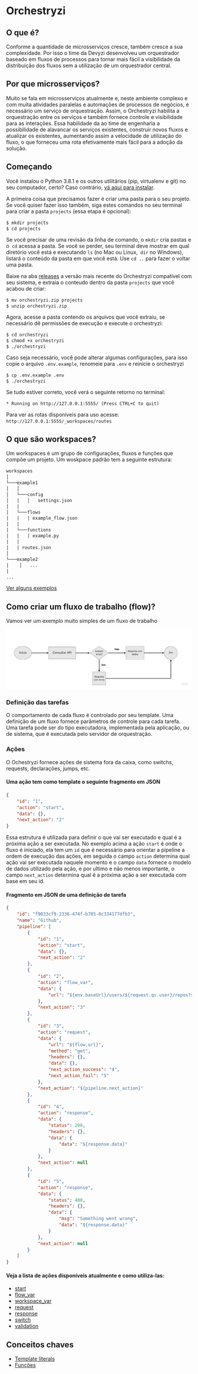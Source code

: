 # Orchestryzi

## O que é?
Conforme a quantidade de microsserviços cresce, também cresce a sua complexidade. Por isso o time da Devyzi desenvolveu um orquestrador baseado em fluxos de processos para tornar mais fácil a visibilidade da distribuição dos fluxos sem a utilização de um orquestrador central.

## Por que microsserviços?
Muito se fala em microsserviços atualmente e, neste ambiente complexo e com muita atividades paralelas e automações de processos de negócios, é necessário um serviço de orquestração. Assim, o Orchestryzi habilita a orquestração entre os serviços e também fornece controle e visibilidade para as interações. Essa habilidade da ao time de engenharia a possibilidade de alavancar os serviços existentes, construir novos fluxos e atualizar os existentes, aumentando assim a velocidade de utilização do fluxo, o que forneceu uma rota efetivamente mais fácil para a adoção da solução.


## Começando
Você instalou o Python 3.8.1 e os outros utilitários (pip, virtualenv e git) no
seu computador, certo? Caso contrário, [vá aqui para instalar](https://www.digitalocean.com/community/tutorials/how-to-install-python-3-and-set-up-a-programming-environment-on-ubuntu-18-04-quickstart-pt).

A primeira coisa que precisamos fazer é criar uma pasta para o seu projeto. Se você quiser fazer isso também, siga estes comandos no seu terminal para criar a pasta `projects` (essa etapa é opcional):

```shell
$ mkdir projects
$ cd projects
```

Se você precisar de uma revisão da linha de comando, o `mkdir` cria pastas e o` cd` acessa
a pasta. Se você se perder, seu terminal deve mostrar
em qual diretório você está e executando `ls` (no Mac ou Linux,` dir` no Windows),
listará o conteúdo da pasta em que você está. Use `cd ..` para fazer o voltar uma pasta.

Baixe na aba [releases](https://github.com/marcus-campos/orchestryzi-engine-demo/releases/latest) a versão mais recente do Orchestryzi compatível com seu sistema, e extraia o conteudo dentro da pasta `projects` que você acabou de criar:

```shell
$ mv orchestryzi.zip projects
$ unzip orchestryzi.zip
```

Agora, acesse a pasta contendo os arquivos que você extraiu, se necessário dê permissões de execução e execute o orchestryzi:

```shell
$ cd orchestryzi
$ chmod +x orchestryzi
$ ./orchestryzi
```

Caso seja necessário, você pode alterar algumas configurações, para isso copie o arquivo `.env.example`, renomeie para `.env` e reinicie o orchestryzi

```shell
$ cp .env.example .env
$ ./orchestryzi
```

Se tudo estiver correto, você verá o seguinte retorno no terminal:

```
* Running on http://127.0.0.1:5555/ (Press CTRL+C to quit)
```

Para ver as rotas disponíveis para uso acesse: `http://127.0.0.1:5555/_workspaces/routes`

## O que são workspaces?
Um workspaces é um grupo de configurações, fluxos e funções que compõe um projeto. Um woskpace padrão tem a seguinte estrutura:

```
workspaces
│
└───example1
│   │
│   └───config
│   |   │   settings.json
|   |
|   └───flows
|   |   | example_flow.json
|   |
|   └───functions
|   |   | example.py
|   |
|   | routes.json
│   
└───example2
|    │   ...
|
...
```

[Ver alguns exemplos](examples/workspaces)

## Como criar um fluxo de trabalho (flow)?

Vamos ver um exemplo muito simples de um fluxo de trabalho

![Flow 1](imgs/flow1.jpg)

### Definição das tarefas
O comportamento de cada fluxo é controlado por seu template. Uma definição de um fluxo fornece parâmetros de controle para cada tarefa. Uma tarefa pode ser do tipo executadora, implementada pela aplicação, ou de sistema, que é executada pelo servidor de orquestração. 

### Ações
O Ochestryzi fornece ações de sistema fora da caixa, como switchs, requests, declarações, jumps, etc. 

#### Uma ação tem como template o seguinte fragmento em JSON

```json
{
    "id": "1",
    "action": "start",
    "data": {},
    "next_action": "2"
}
```

Essa estrutura é utilizada para definir o que vai ser executado e qual é a próxima ação a ser executada. No exemplo acima a ação `start` é onde o fluxo é iniciado, ela tem um `id` que é necessário para orientar a pipeline a ordem de execução das ações, em seguida o campo `action` determina qual ação vai ser executada naquele momento e o campo `data` fornece o modelo de dados utilizado pela ação, e por ultimo e não menos importante, o campo `next_action` determina qual é a próxima ação a ser executada com base em seu id.


#### Fragmento em JSON de uma definição de tarefa

```json
{
    "id": "f9033cf9-2336-474f-b785-0c334177dfb3",
    "name": "Github",
    "pipeline": [
        {
            "id": "1",
            "action": "start",
            "data": {},
            "next_action": "2"
        },
        {
            "id": "2",
            "action": "flow_var",
            "data": {
                "url": "${env.baseUrl}/users/${request.qs.user}/repos?sort=updated&direction=asc"
            },
            "next_action": "3"
        },
        {
            "id": "3",
            "action": "request",
            "data": {
                "url": "${flow.url}",
                "method": "get",
                "headers": {},
                "data": {},
                "next_action_success": "4",
                "next_action_fail": "5"
            },
            "next_action": "${pipeline.next_action}"
        },
        {
            "id": "4",
            "action": "response",
            "data": {
                "status": 200,
                "headers": {},
                "data": {
                    "data": "${response.data}"
                }
            },
            "next_action": null
        },
        {
            "id": "5",
            "action": "response",
            "data": {
                "status": 400,
                "headers": {},
                "data": {
                    "msg": "Something went wrong",
                    "data": "${response.data}"
                }
            },
            "next_action": null
        }
    ]
}
```

#### Veja a lista de ações disponíveis atualmente e como utiliza-las:

* [start](actions/start.md)
* [flow_var](actions/flow_var.md)
* [workspace_var](actions/workspace_var.md)
* [request](actions/request.md)
* [response](actions/response.md)
* [switch](actions/switch.md)
* [validation](actions/validation.md)

## Conceitos chaves

* [Template literals](concepts/template_literals.md)
* [Funções](concepts/functions.md)